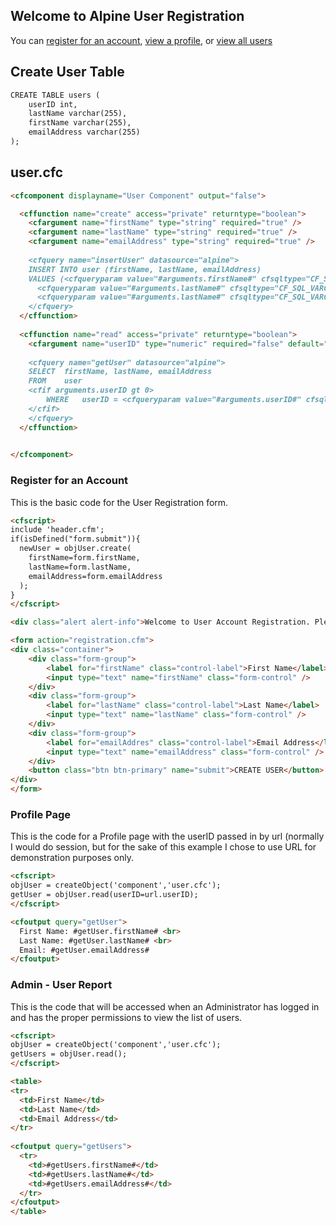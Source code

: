## Welcome to Alpine User Registration

You can <a href="register.cfm">register for an account</a>, <a href="profile.cfm">view a profile</a>, or <a href="report.cfm">view all users</a>

## Create User Table
```markdown
CREATE TABLE users (
    userID int,
    lastName varchar(255),
    firstName varchar(255),
    emailAddress varchar(255)
);
```

## user.cfc
```markdown
<cfcomponent displayname="User Component" output="false">

  <cffunction name="create" access="private" returntype="boolean">
    <cfargument name="firstName" type="string" required="true" />
    <cfargument name="lastName" type="string" required="true" />
    <cfargument name="emailAddress" type="string" required="true" />
      
    <cfquery name="insertUser" datasource="alpine">
    INSERT INTO user (firstName, lastName, emailAddress)
    VALUES (<cfqueryparam value="#arguments.firstName#" cfsqltype="CF_SQL_VARCHAR" />,
      <cfqueryparam value="#arguments.lastName#" cfsqltype="CF_SQL_VARCHAR" />,
      <cfqueryparam value="#arguments.lastName#" cfsqltype="CF_SQL_VARCHAR" />)
    </cfquery>
  </cffunction>
    
  <cffunction name="read" access="private" returntype="boolean">
    <cfargument name="userID" type="numeric" required="false" default="0" />
    
    <cfquery name="getUser" datasource="alpine">
    SELECT  firstName, lastName, emailAddress
    FROM    user
    <cfif arguments.userID gt 0>
        WHERE   userID = <cfqueryparam value="#arguments.userID#" cfsqltype="cf_sql_integer" />
    </cfif>
    </cfquery>
  </cffunction>

  
</cfcomponent>
```

### Register for an Account
This is the basic code for the User Registration form.

```markdown
<cfscript>
include 'header.cfm';
if(isDefined("form.submit")){
  newUser = objUser.create(
    firstName=form.firstName, 
    lastName=form.lastName, 
    emailAddress=form.emailAddress
  );
}
</cfscript>

<div class="alert alert-info">Welcome to User Account Registration. Please enter your contact information below and then click the 'CREATE USER' button.</div>

<form action="registration.cfm">
<div class="container">
    <div class="form-group">
        <label for="firstName" class="control-label">First Name</label>
        <input type="text" name="firstName" class="form-control" />
    </div>
    <div class="form-group">
        <label for="lastName" class="control-label">Last Name</label>
        <input type="text" name="lastName" class="form-control" />
    </div>
    <div class="form-group">
        <label for="emailAddres" class="control-label">Email Address</label>
        <input type="text" name="emailAddress" class="form-control" />
    </div>
    <button class="btn btn-primary" name="submit">CREATE USER</button>
</div>
</form>

```

### Profile Page
This is the code for a Profile page with the userID passed in by url (normally I would do session, but for the sake of this example I chose to use URL for demonstration purposes only.
```markdown
<cfscript>
objUser = createObject('component','user.cfc');
getUser = objUser.read(userID=url.userID);
</cfscript>

<cfoutput query="getUser">
  First Name: #getUser.firstName# <br>
  Last Name: #getUser.lastName# <br>
  Email: #getUser.emailAddress#
</cfoutput>
```

### Admin - User Report
This is the code that will be accessed when an Administrator has logged in and has the proper permissions to view the list of users.

```markdown
<cfscript>
objUser = createObject('component','user.cfc');
getUsers = objUser.read();
</cfscript>

<table>
<tr>
  <td>First Name</td>
  <td>Last Name</td>
  <td>Email Address</td>
</tr>
  
<cfoutput query="getUsers">
  <tr>
    <td>#getUsers.firstName#</td>
    <td>#getUsers.lastName#</td>
    <td>#getUsers.emailAddress#</td>
  </tr>
</cfoutput>
</table>
```
